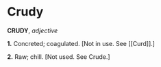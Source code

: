 # Crudy

**CRUDY**, _adjective_

**1.** Concreted; coagulated. \[Not in use. See [[Curd]].\]

**2.** Raw; chill. \[Not used. See Crude.\]